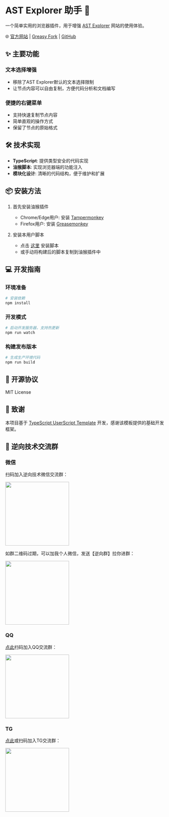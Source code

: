 # AST Explorer 助手 🎯

一个简单实用的浏览器插件，用于增强 [AST Explorer](https://astexplorer.net/) 网站的使用体验。

🌐 [官方网站](https://jsrei.github.io/ast-explorer-helper/) | [Greasy Fork](https://greasyfork.org/zh-CN/scripts/419783-ast-explorer助手) | [GitHub](https://github.com/CC11001100/ast-explorer-helper)

## ✨ 主要功能

### 文本选择增强
- 移除了AST Explorer默认的文本选择限制
- 让节点内容可以自由复制，方便代码分析和文档编写

### 便捷的右键菜单
- 支持快速复制节点内容
- 简单直观的操作方式
- 保留了节点的原始格式

## 🛠️ 技术实现

- **TypeScript**: 提供类型安全的代码实现
- **油猴脚本**: 实现浏览器端的功能注入
- **模块化设计**: 清晰的代码结构，便于维护和扩展

## 📦 安装方法

1. 首先安装油猴插件
   - Chrome/Edge用户: 安装 [Tampermonkey](https://www.tampermonkey.net/)
   - Firefox用户: 安装 [Greasemonkey](https://addons.mozilla.org/en-US/firefox/addon/greasemonkey/)

2. 安装本用户脚本
   - 点击 [这里](https://greasyfork.org/zh-CN/scripts/419783-ast-explorer助手) 安装脚本
   - 或手动将构建后的脚本复制到油猴插件中

## 💻 开发指南

### 环境准备
```bash
# 安装依赖
npm install
```

### 开发模式
```bash
# 启动开发服务器，支持热更新
npm run watch
```

### 构建发布版本
```bash
# 生成生产环境代码
npm run build
```

## 📝 开源协议

MIT License

## 🙏 致谢

本项目基于 [TypeScript UserScript Template](https://github.com/JSREI/typescript-userscript-template) 开发，感谢该模板提供的基础开发框架。

## 💬 逆向技术交流群

### 微信

扫码加入逆向技术微信交流群：

<img src="https://cdn.jsdelivr.net/gh/JSREI/.github/profile/README.assets/image-20241016230653669.png" style="width: 200px">

如群二维码过期，可以加我个人微信，发送【逆向群】拉你进群：

<img src="https://cdn.jsdelivr.net/gh/JSREI/.github/profile/README.assets/image-20231030132026541-7614065.png" style="width: 200px">

### QQ

[点此](https://qm.qq.com/q/YfdB3w3OEY)扫码加入QQ交流群：

<img src="https://cdn.jsdelivr.net/gh/JSREI/.github/profile/README.assets/jsrei-qq-group.jpg" style="width: 200px">

### TG 

[点此](https://t.me/jsreijsrei)或扫码加入TG交流群：

<img src="https://cdn.jsdelivr.net/gh/JSREI/.github/profile/README.assets/image-20241016231143315.png" style="width: 200px">


